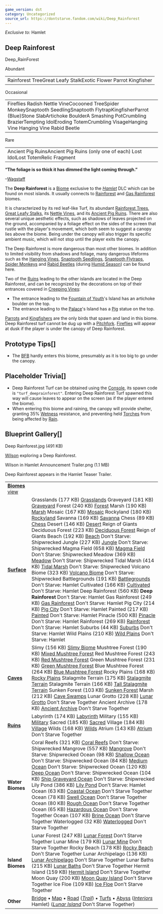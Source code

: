 ```yaml
---
game_version: dst
category: Uncategorized
source_url: https://dontstarve.fandom.com/wiki/Deep_Rainforest
---
```


*Exclusive to:* Hamlet

## Deep Rainforest

Deep\_RainForest

Abundant

|  |
| --- |
| Rainforest TreeGreat Leafy StalkExotic Flower Parrot Kingfisher |

Occasional

|  |
| --- |
| Fireflies Radish Nettle VineCocooned TreeSpider MonkeySnaptooth SeedlingSnaptooth FlytrapKingfisherParrot (Blue)Stone SlabArtichoke BoulderA Smashing PotCrumbling BrazierTempting IdolEroding TotemCrumbling VisageHanging Vine Hanging Vine Rabid Beetle |

Rare

|  |
| --- |
| Ancient Pig RuinsAncient Pig Ruins (only one of each)  Lost IdolLost TotemRelic Fragment |

**“**The foliage is so thick it has dimmed the light coming through.**”**

–[Wagstaff](/wiki/Wagstaff "Wagstaff")

The **Deep Rainforest** is a [Biome](/wiki/Biome "Biome") exclusive to the *[Hamlet](/wiki/Don%27t_Starve:_Hamlet "Don't Starve: Hamlet")* DLC which can be found on most islands. It usually connects to [Rainforest](/wiki/Rainforest "Rainforest") and [Gas Rainforest](/wiki/Gas_Rainforest "Gas Rainforest") biomes.

It is characterized by its red leaf-like Turf, its abundant [Rainforest Trees](/wiki/Rainforest_Tree "Rainforest Tree"), [Great Leafy Stalks](/wiki/Great_Leafy_Stalk "Great Leafy Stalk"), its [Nettle Vines](/wiki/Nettle_Vine "Nettle Vine"), and its [Ancient Pig Ruins](/wiki/Ancient_Pig_Ruins "Ancient Pig Ruins"). There are also several unique aesthetic effects, such as shadows of leaves projected on the ground, accompanied by a foliage effect on the sides of the screen that rustle with the player's movement, which both seem to suggest a canopy lies above the biome. Being under the canopy will also trigger its specific ambient music, which will not stop until the player exits the canopy.

The Deep Rainforest is more dangerous than most other biomes. In addition to limited visibility from shadows and foliage, many dangerous lifeforms such as the [Hanging Vines](/wiki/Hanging_Vine "Hanging Vine"), [Snaptooth Seedlings](/wiki/Snaptooth_Seedling "Snaptooth Seedling"), [Snaptooth Flytraps](/wiki/Snaptooth_Flytrap "Snaptooth Flytrap"), [Spider Monkeys](/wiki/Spider_Monkey "Spider Monkey") and [Rabid Beetles](/wiki/Rabid_Beetle "Rabid Beetle") (during [Humid Season](/wiki/Humid_Season "Humid Season")) can be found here.

Two of the [Ruins](/wiki/Ancient_Pig_Ruins "Ancient Pig Ruins") leading to the other islands are located in the Deep Rainforest, and can be recognized by the decorations on top of their entrances covered in [Creeping Vines](/wiki/Creeping_Vines "Creeping Vines"):

* The entrance leading to the [Fountain of Youth](/wiki/Fountain_of_Youth "Fountain of Youth")'s Island has an artichoke boulder on the top.
* The entrance leading to the [Palace](/wiki/Palace "Palace")'s Island has a [Pig](/wiki/Pig "Pig") statue on the top.

[Parrots](/wiki/Parrot "Parrot") and [Kingfishers](/wiki/Kingfisher "Kingfisher") are the only birds that spawn and land in this biome. Deep Rainforest turf cannot be dug up with a [Pitchfork](/wiki/Pitchfork "Pitchfork"). [Fireflies](/wiki/Fireflies "Fireflies") will appear at dusk if the player is under the canopy of Deep Rainforest.

## Prototype Tips[]

* The [BFB](/wiki/BFB "BFB") hardly enters this biome, presumably as it is too big to go under the canopy.

## Placeholder Trivia[]

* Deep Rainforest Turf can be obtained using the [Console](/wiki/Console "Console"), its spawn code is `"turf_deeprainforest"`. Entering Deep Rainforest Turf spawned this way will cause leaves to appear on the screen (as if the player entered the biome).
* When entering this biome and raining, the canopy will provide shelter, granting 35% [Wetness](/wiki/Wetness "Wetness") resistance, and preventing held [Torches](/wiki/Torch "Torch") from being affected by [Rain](/wiki/Rain "Rain").

## Blueprint Gallery[]

Deep Rainforest.jpg (491 KB)

[Wilson](/wiki/Wilson "Wilson") exploring a Deep Rainforest.

Wilson in Hamlet Announcement Trailer.png (1.1 MB)

Deep Rainforest appears in the Hamlet Teaser Trailer.

|  |  |
| --- | --- |
| **[Biomes](/wiki/Biome "Biome")** [view](/wiki/Template:Biomes "Template:Biomes") | |
| **[Surface](/wiki/Surface_World "Surface World")** | Grasslands (177 KB)  [Grasslands](/wiki/Grasslands "Grasslands")  Graveyard (181 KB)  [Graveyard](/wiki/Graveyard "Graveyard")  Forest (240 KB)  [Forest](/wiki/Forest "Forest")  Marsh (190 KB)  [Marsh](/wiki/Marsh "Marsh")  Mosaic (167 KB)  [Mosaic](/wiki/Mosaic "Mosaic")  Rockyland (180 KB)  [Rockyland](/wiki/Rockyland "Rockyland")  Savanna (169 KB)  [Savanna](/wiki/Savanna "Savanna")  Chess (89 KB)  [Chess](/wiki/Chess "Chess")  Desert (146 KB)  [Desert](/wiki/Desert "Desert") Reign of Giants  Deciduous Forest (223 KB)  [Deciduous Forest](/wiki/Deciduous_Forest "Deciduous Forest") Reign of Giants  Beach (192 KB)  [Beach](/wiki/Beach "Beach") Don't Starve: Shipwrecked  Jungle (227 KB)  [Jungle](/wiki/Jungle "Jungle") Don't Starve: Shipwrecked  Magma Field (658 KB)  [Magma Field](/wiki/Magma_Field "Magma Field") Don't Starve: Shipwrecked  Meadow (369 KB)  [Meadow](/wiki/Meadow "Meadow") Don't Starve: Shipwrecked  Tidal Marsh (414 KB)  [Tidal Marsh](/wiki/Tidal_Marsh "Tidal Marsh") Don't Starve: Shipwrecked  Volcano Biome (323 KB)  [Volcano Biome](/wiki/Volcano_Biome "Volcano Biome") Don't Starve: Shipwrecked  Battlegrounds (191 KB)  [Battlegrounds](/wiki/Battlegrounds "Battlegrounds") Don't Starve: Hamlet  Cultivated (166 KB)  [Cultivated](/wiki/Cultivated "Cultivated") Don't Starve: Hamlet  Deep Rainforest (560 KB)  **Deep Rainforest** Don't Starve: Hamlet  Gas Rainforest (249 KB)  [Gas Rainforest](/wiki/Gas_Rainforest "Gas Rainforest") Don't Starve: Hamlet  Pig City (214 KB)  [Pig City](/wiki/Pig_City "Pig City") Don't Starve: Hamlet  Painted (217 KB)  [Painted](/wiki/Painted "Painted") Don't Starve: Hamlet  Pinacle (500 KB)  [Pinacle](/wiki/Pinacle "Pinacle") Don't Starve: Hamlet  Rainforest (269 KB)  [Rainforest](/wiki/Rainforest "Rainforest") Don't Starve: Hamlet  Suburbs (44 KB)  [Suburbs](/wiki/Suburbs "Suburbs") Don't Starve: Hamlet  Wild Plains (210 KB)  [Wild Plains](/wiki/Wild_Plains "Wild Plains") Don't Starve: Hamlet |
| **[Caves](/wiki/Caves "Caves")** | Slimy (156 KB)  [Slimy Biome](/wiki/Slimy_Biome "Slimy Biome")  Mushtree Forest (190 KB)  [Mixed Mushtree Forest](/wiki/Mushtree_Forest "Mushtree Forest")  Red Mushtree Forest (243 KB)  [Red Mushtree Forest](/wiki/Mushtree_Forest "Mushtree Forest")  Green Mushtree Forest (231 KB)  [Green Mushtree Forest](/wiki/Mushtree_Forest "Mushtree Forest")  Blue Mushtree Forest (264 KB)  [Blue Mushtree Forest](/wiki/Mushtree_Forest "Mushtree Forest")  Rocky Plains (168 KB)  [Rocky Plains](/wiki/Rocky_Plains "Rocky Plains")  Stalagmite Terrain (175 KB)  [Stalagmite Terrain](/wiki/Stalagmite_Terrain#Normal "Stalagmite Terrain")  Stalagmite Terrain (166 KB)  [Tall Stalagmite Terrain](/wiki/Stalagmite_Terrain#Tall "Stalagmite Terrain")  Sunken Forest (103 KB)  [Sunken Forest](/wiki/Sunken_Forest "Sunken Forest")  Marsh (212 KB)  [Cave Swamps](/wiki/Marsh#Cave_Swamps "Marsh")  Lunar Grotto (228 KB)  [Lunar Grotto](/wiki/Lunar_Grotto "Lunar Grotto") Don't Starve Together  Ancient Archive (178 KB)  [Ancient Archive](/wiki/Ancient_Archive "Ancient Archive") Don't Starve Together |
| **[Ruins](/wiki/Ruins "Ruins")** | Labyrinth (174 KB)  [Labyrinth](/wiki/Labyrinth "Labyrinth")  Military (155 KB)  [Military](/wiki/Military "Military")  Sacred (185 KB)  [Sacred](/wiki/Sacred "Sacred")  Village (184 KB)  [Village](/wiki/Village "Village")  Wilds (168 KB)  [Wilds](/wiki/Wilds "Wilds")  Atrium (143 KB)  [Atrium](/wiki/Atrium "Atrium") Don't Starve Together |
| **Water Biomes** | Coral Reefs (321 KB)  [Coral Reefs](/wiki/Coral_Reefs "Coral Reefs") Don't Starve: Shipwrecked  Mangrove (557 KB)  [Mangrove](/wiki/Mangrove "Mangrove") Don't Starve: Shipwrecked  Ocean (98 KB)  [Shallow Ocean](/wiki/Ocean#Shallow "Ocean") Don't Starve: Shipwrecked  Ocean (84 KB)  [Medium Ocean](/wiki/Ocean#Medium "Ocean") Don't Starve: Shipwrecked  Ocean (120 KB)  [Deep Ocean](/wiki/Ocean#Deep "Ocean") Don't Starve: Shipwrecked  Ocean (104 KB)  [Ship Graveyard Ocean](/wiki/Ocean#Ship_Graveyard "Ocean") Don't Starve: Shipwrecked  Lily Pond (386 KB)  [Lily Pond](/wiki/Lily_Pond "Lily Pond") Don't Starve: Hamlet  Ocean (63 KB)  [Coastal Ocean](/wiki/Ocean#Coastal "Ocean") Don't Starve Together  Ocean (78 KB)  [Swell Ocean](/wiki/Ocean#Swell "Ocean") Don't Starve Together  Ocean (80 KB)  [Rough Ocean](/wiki/Ocean#Rough "Ocean") Don't Starve Together  Ocean (65 KB)  [Hazardous Ocean](/wiki/Ocean#Hazardous "Ocean") Don't Starve Together  Ocean (107 KB)  [Brine Ocean](/wiki/Ocean#Brine "Ocean") Don't Starve Together  Waterlogged (32 KB)  [Waterlogged](/wiki/Waterlogged "Waterlogged") Don't Starve Together |
| **Island Biomes** | Lunar Forest (247 KB)  [Lunar Forest](/wiki/Lunar_Forest "Lunar Forest") Don't Starve Together  Lunar Mine (179 KB)  [Lunar Mine](/wiki/Lunar_Mine "Lunar Mine") Don't Starve Together  Rocky Beach (178 KB)  [Rocky Beach](/wiki/Rocky_Beach "Rocky Beach") Don't Starve Together  Lunar Archipelago (136 KB)  [Lunar Archipelago](/wiki/Lunar_Archipelago "Lunar Archipelago") Don't Starve Together  Lunar Baths (215 KB)  [Lunar Baths](/wiki/Lunar_Baths "Lunar Baths") Don't Starve Together  Hermit Island (159 KB)  [Hermit Island](/wiki/Hermit_Island "Hermit Island") Don't Starve Together  Moon Quay (200 KB)  [Moon Quay Island](/wiki/Moon_Quay_Island "Moon Quay Island") Don't Starve Together  Ice Floe (109 KB)  [Ice Floe](/wiki/Ice_Floe "Ice Floe") Don't Starve Together |
| **Other** | [Bridge](/wiki/Bridge "Bridge") • [Map](/wiki/Map "Map") • [Road](/wiki/Road "Road") (*[Trail](/wiki/Trail "Trail")*) • [Turfs](/wiki/Turfs "Turfs") • [Abyss](/wiki/Abyss "Abyss")  (*[Interiors](/wiki/Category:Interiors "Category:Interiors")* Hamlet) (*[Lunar Island](/wiki/Lunar_Island "Lunar Island")* Don't Starve Together) |